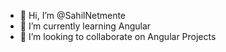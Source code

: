 - 👋 Hi, I’m @SahilNetmente
- 🌱 I’m currently learning Angular
- 💞️ I’m looking to collaborate on Angular Projects

<!---
SahilNetmente/SahilNetmente is a ✨ special ✨ repository because its `README.md` (this file) appears on your GitHub profile.
You can click the Preview link to take a look at your changes.
--->
